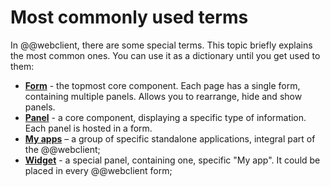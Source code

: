 # Most commonly used terms

In @@webclient, there are some special terms. This topic briefly explains the most common ones. You can use it as a dictionary until you get used to them:

- **[Form](#)** - the topmost core component. Each page has a single form, containing multiple panels. Allows you to rearrange, hide and show panels.
- **[Panel](#)** - a core component, displaying a specific type of information. Each panel is hosted in a form.
- **[My apps](./my-apps/index.md#overview)** – a group of specific standalone applications, integral part of the @@webclient;
- **[Widget](./my-apps/index.md#widgets)** - a special panel, containing one, specific "My app". It could be placed in every @@webclient form;